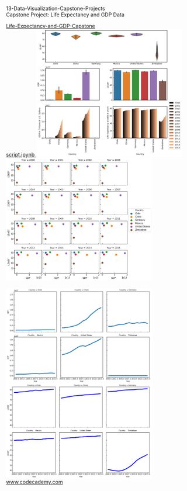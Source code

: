 

<p>13-Data-Visualization-Capstone-Projects</br>
Capstone Project: Life Expectancy and GDP Data</p>

<div style="float:left">
<a href="global_data_capstone_project.ipynb">
Life-Expectancy-and-GDP-Capstone</br>
 script.ipynb
<img src="Life-Expectancy-and-GDP-Capstone/img/overview_plot.png" alt="img" width="400px">
<img src="Life-Expectancy-and-GDP-Capstone/img/GDP_LEABY.png" alt="img" width="400px" "></a></br></br>
<img src="Life-Expectancy-and-GDP-Capstone/img/GDP.png" alt="img" width="400px" align="left"></a>
<img src="Life-Expectancy-and-GDP-Capstone/img/LEABY.png" alt="img" width="400px" align="left"></a>

</div>

</br></br></br></br></br></br></br></br></br></br></br></br>
www.codecademy.com

